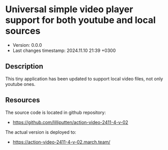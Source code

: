<!--
@since 2024.10.31, 18:03
@changed 2024.10.31, 18:04
-->

# Universal simple video player support for both youtube and local sources

- Version: 0.0.0
- Last changes timestamp: 2024.11.10 21:39 +0300

## Description

This tiny application has been updated to support local video files, not only youtube ones.

## Resources

The source code is located in github repository:

- https://github.com/lilliputten/action-video-2411-4-v-02

The actual version is deployed to:

- https://action-video-2411-4-v-02.march.team/
